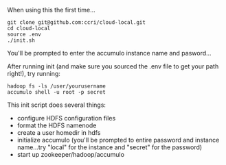 When using this the first time...

    git clone git@github.com:ccri/cloud-local.git
    cd cloud-local
    source .env
    ./init.sh

You'll be prompted to enter the accumulo instance name and pasword...

After running init (and make sure you sourced the .env file to get your path right!), try running:

    hadoop fs -ls /user/yourusername
    accumulo shell -u root -p secret

This init script does several things:
* configure HDFS configuration files
* format the HDFS namenode
* create a user homedir in hdfs
* initialize accumulo (you'll be prompted to entire password and instance name...try "local" for the instance and "secret" for the password)
* start up zookeeper/hadoop/accumulo

